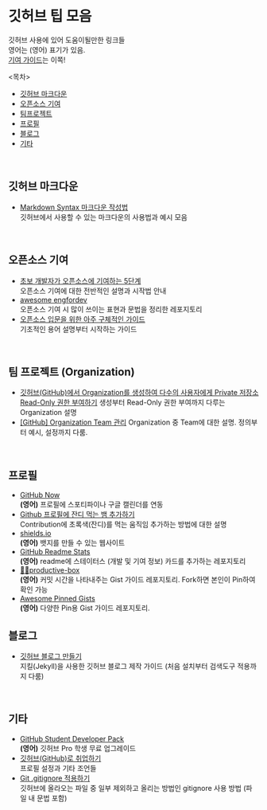 # 깃허브 팁 모음

깃허브 사용에 있어 도움이될만한 링크들   
영어는 (영어) 표기가 있음.   
[기여 가이드](https://github.com/Hamthoven/github_tips/blob/main/%EA%B8%B0%EC%97%AC_%EA%B0%80%EC%9D%B4%EB%93%9C.md)는 이쪽!   

<목차>
- [깃허브 마크다운](https://github.com/Hamthoven/github_tips#%EA%B9%83%ED%97%88%EB%B8%8C-%EB%A7%88%ED%81%AC%EB%8B%A4%EC%9A%B4)
- [오픈소스 기여](https://github.com/Hamthoven/github_tips#%EC%98%A4%ED%94%88%EC%86%8C%EC%8A%A4-%EA%B8%B0%EC%97%AC)
- [팀프로젝트]()
- [프로필](https://github.com/Hamthoven/github_tips#%ED%94%84%EB%A1%9C%ED%95%84)
- [블로그](https://github.com/Hamthoven/github_tips#%EB%B8%94%EB%A1%9C%EA%B7%B8)
- [기타](https://github.com/Hamthoven/github_tips#%EA%B8%B0%ED%83%80)

</br>

## 깃허브 마크다운

- [Markdown Syntax 마크다운 작성법](https://github.com/jinkyukim-me/markdown_ko)   
  깃허브에서 사용할 수 있는 마크다운의 사용법과 예시 모음

</br>

## 오픈소스 기여

- [초보 개발자가 오픈소스에 기여하는 5단계](https://www.bloter.net/newsView/blt201407020001)   
  오픈소스 기여에 대한 전반적인 설명과 시작법 안내
- [awesome engfordev](https://github.com/EngForDev/awesome-engfordev)   
  오픈소스 기여 시 많이 쓰이는 표현과 문법을 정리한 레포지토리
- [오픈소스 입문을 위한 아주 구체적인 가이드](https://velog.io/@ppp3195/%EC%98%A4%ED%94%88%EC%86%8C%EC%8A%A4-%EC%9E%85%EB%AC%B8%EC%9D%84-%EC%9C%84%ED%95%9C-%EC%95%84%EC%A3%BC-%EA%B5%AC%EC%B2%B4%EC%A0%81%EC%9D%B8-%EA%B0%80%EC%9D%B4%EB%93%9C)   
  기초적인 용어 설명부터 시작하는 가이드

</br>

## 팀 프로젝트 (Organization)

- [깃허브(GitHub)에서 Organization를 생성하여 다수의 사용자에게 Private 저장소 Read-Only 권한 부여하기](https://ndb796.tistory.com/488)
  생성부터 Read-Only 권한 부여까지 다루는 Organization 설명
- [[GitHub] Organization Team 관리](https://velog.io/@gillog/GitHub-Organization-Team-%EA%B4%80%EB%A6%AC)
  Organization 중 Team에 대한 설명. 정의부터 예시, 설정까지 다룸.


<br />

## 프로필
- [GitHub Now](https://github.com/beyondcode/github-now)   
  **(영어)** 프로필에 스포티파이나 구글 캘린더를 연동
- [Github 프로필에 잔디 먹는 뱀 추가하기](https://6h15m.github.io/github/readme/2021/07/20/github-snake.html)   
  Contribution에 초록색(잔디)를 먹는 움직임 추가하는 방법에 대한 설명
- [shields.io](https://shields.io/)   
  **(영어)** 뱃지를 만들 수 있는 웹사이트
- [GitHub Readme Stats](https://github.com/anuraghazra/github-readme-stats)   
  **(영어)** readme에 스테이터스 (개발 및 기여 정보) 카드를 추가하는 레포지토리
- [📌✨productive-box](https://github.com/techinpark/productive-box)   
  **(영어)** 커밋 시간을 나타내주는 Gist 가이드 레포지토리. Fork하면 본인이 Pin하여 확인 가능
- [Awesome Pinned Gists](https://github.com/matchai/awesome-pinned-gists)   
  **(영어)** 다양한 Pin용 Gist 가이드 레포지토리.


## 블로그
- [깃허브 블로그 만들기](https://velog.io/@shg4821/%EA%B9%83%ED%97%88%EB%B8%8C-%EB%B8%94%EB%A1%9C%EA%B7%B8-%EB%A7%8C%EB%93%A4%EA%B8%B0-1)   
  지킬(Jekyll)을 사용한 깃허브 블로그 제작 가이드 (처음 설치부터 검색도구 적용까지 다룸)


</br>

## 기타

- [GitHub Student Developer Pack](https://education.github.com/pack)   
  **(영어)** 깃허브 Pro 학생 무료 업그레이드
- [깃허브(GitHub)로 취업하기](https://sujinlee.me/professional-github/)    
  프로필 설정과 기타 조언들
- [Git .gitignore 적용하기](https://nesoy.github.io/articles/2017-01/Git-Ignore)   
  깃허브에 올라오는 파일 중 일부 제외하고 올리는 방법인 gitignore 사용 방법 (파일 내 문법 포함)


</br>

